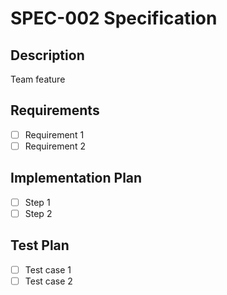 # SPEC-002 Specification

## Description
Team feature

## Requirements
- [ ] Requirement 1
- [ ] Requirement 2

## Implementation Plan
- [ ] Step 1
- [ ] Step 2

## Test Plan
- [ ] Test case 1
- [ ] Test case 2

